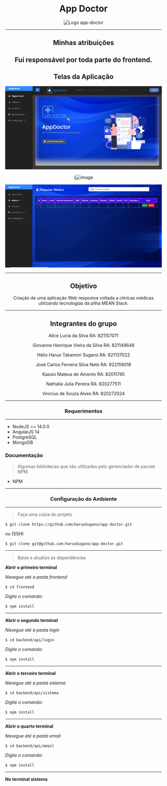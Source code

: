 <center>
  
# App Doctor

![Logo app-doctor](./frontend/src/assets/resources/img/logo.png)

---
## Minhas atribuições 
  Fui responsável por toda parte do frontend.
---

## Telas da Aplicação
![alt text](https://github.com/viniciusalves23/app-doctor-1/blob/master/galeria1.PNG?raw=true)
  
(![image](https://user-images.githubusercontent.com/83824469/203323640-ce7d1fc7-cdfc-4406-b46d-ba08a7bcea0b.png)
  
![alt text](https://github.com/viniciusalves23/app-doctor-1/blob/master/galeria3.PNG?raw=true)

---

## Objetivo

Criação de uma aplicação Web resposiva voltada a clinicas médicas utilizando tecnologias da pilha MEAN Stack.

---

## Integrantes do grupo

Alice Lucia da Silva RA: 821157071

Giovanne Henrique Vieira da Silva RA: 821149648

Hélio Haruo Takamori Sugano RA: 821137022

José Carlos Ferreira Silva Neto RA: 822159018

Kassio Mateus de Amorim RA: 82011745

Nathalia Julia Pereira RA: 820277511

Vinicius de Souza Alves RA: 820272024

</center>

---
<center>

### Requerimentos

---

</center>

* NodeJS >= 14.0.0
* AngularJS 14
* PostgreSQL
* MongoDB

### Documentação

> Algumas bibliotecas que são utilizadas pelo gerenciador de pacote NPM.

* NPM


---
<center>

### Configuração do Ambiente

---

</center>

> Faça uma cópia do projeto

`$ git clone https://github.com/haruoSugano/app-doctor.git`

ou (SSH)

`$ git clone git@github.com:haruoSugano/app-doctor.git`

---

> Baixe e atualize as dependências

**Abrir o primeiro terminal**

*Navegue até a pasta frontend*

`$ cd frontend`

*Digite o comando:*

`$ npm install`

---

**Abrir o segundo terminal**

*Navegue até a pasta login*

`$ cd backend/api/login`

*Digite o comando:*

`$ npm install`

---

**Abrir o terceiro terminal**

*Navegue até a pasta sistema*

`$ cd backend/api/sistema`

*Digite o comando:*

`$ npm install`

---

**Abrir o quarto terminal**

*Navegue até a pasta email*

`$ cd backend/api/email`

*Digite o comando:*

`$ npm install`

---

**No terminal sistema**
